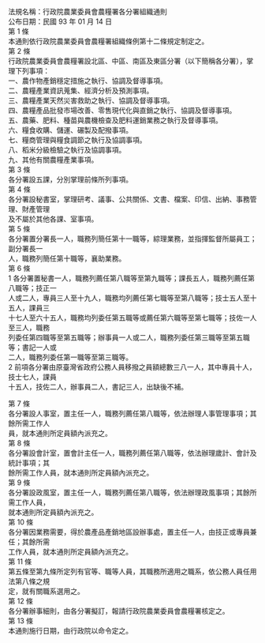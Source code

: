法規名稱：行政院農業委員會農糧署各分署組織通則  
公布日期：民國 93 年 01 月 14 日  
第 1 條  
本通則依行政院農業委員會農糧署組織條例第十二條規定制定之。  
第 2 條  
行政院農業委員會農糧署設北區、中區、南區及東區分署（以下簡稱各分署），掌理下列事項：  
一、農作物產銷穩定措施之執行、協調及督導事項。  
二、農糧產業資訊蒐集、經濟分析及預測事項。  
三、農糧產業天然災害救助之執行、協調及督導事項。  
四、農糧產品批發市場改善、零售現代化與直銷之執行、協調及督導事項。  
五、農藥、肥料、種苗與農機檢查及肥料運銷業務之執行及督導事項。  
六、糧食收購、儲運、碾製及配撥事項。  
七、糧商管理與糧食調節之執行及協調事項。  
八、稻米分級檢驗之執行及協調事項。  
九、其他有關農糧產業事項。  
第 3 條  
各分署設五課，分別掌理前條所列事項。  
第 4 條  
各分署設秘書室，掌理研考、議事、公共關係、文書、檔案、印信、出納、事務管理、財產管理  
及不屬於其他各課、室事項。  
第 5 條  
各分署置分署長一人，職務列簡任第十一職等，綜理業務，並指揮監督所屬員工；副分署長一  
人，職務列簡任第十職等，襄助業務。  
第 6 條  
1 各分署置秘書一人，職務列薦任第八職等至第九職等；課長五人，職務列薦任第八職等；技正一  
人或二人，專員三人至十九人，職務均列薦任第七職等至第八職等；技士五人至十五人，課員三  
十七人至六十五人，職務均列委任第五職等或薦任第六職等至第七職等；技佐一人至三人，職務  
列委任第四職等至第五職等；辦事員一人或二人，職務列委任第三職等至第五職等；書記一人或  
二人，職務列委任第一職等至第三職等。  
2 前項各分署由原臺灣省政府公務人員移撥之員額總數三八一人，其中專員十人，技士七人，課員  
十五人，技佐二人，辦事員二人，書記三人，出缺後不補。  


第 7 條  
各分署設人事室，置主任一人，職務列薦任第八職等，依法辦理人事管理事項；其餘所需工作人  
員，就本通則所定員額內派充之。  
第 8 條  
各分署設會計室，置會計主任一人，職務列薦任第八職等，依法辦理歲計、會計及統計事項；其  
餘所需工作人員，就本通則所定員額內派充之。  
第 9 條  
各分署設政風室，置主任一人，職務列薦任第八職等，依法辦理政風事項；其餘所需工作人員，  
就本通則所定員額內派充之。  
第 10 條  
各分署因業務需要，得於農產品產銷地區設辦事處，置主任一人，由技正或專員兼任；其餘所需  
工作人員，就本通則所定員額內派充之。  
第 11 條  
第五條至第九條所定列有官等、職等人員，其職務所適用之職系，依公務人員任用法第八條之規  
定，就有關職系選用之。  
第 12 條  
各分署辦事細則，由各分署擬訂，報請行政院農業委員會農糧署核定之。  
第 13 條  
本通則施行日期，由行政院以命令定之。  


